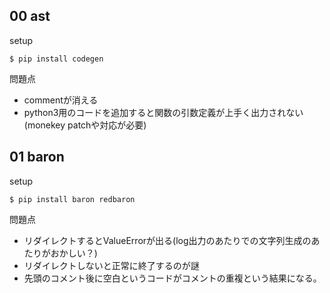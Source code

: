 ## 00 ast

setup

```
$ pip install codegen
```

問題点

- commentが消える
- python3用のコードを追加すると関数の引数定義が上手く出力されない(monekey patchや対応が必要)


## 01 baron

setup

```
$ pip install baron redbaron
```

問題点

- リダイレクトするとValueErrorが出る(log出力のあたりでの文字列生成のあたりがおかしい？)
- リダイレクトしないと正常に終了するのが謎
- 先頭のコメント後に空白というコードがコメントの重複という結果になる。
